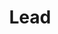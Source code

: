 ---
title: "Lead"
name: "Kajal"
linkedin: "https://www.linkedin.com/in/kajal-srivastava-082066199"
github: "https://github.com/kajal1309"
image: "images/members/kajal.jpg"
draft: false
weight: 4
---